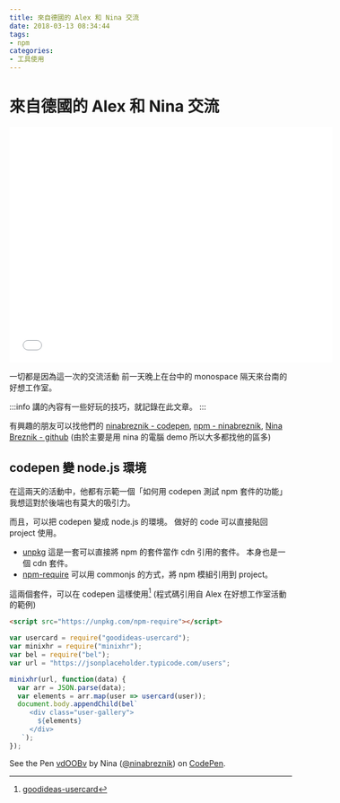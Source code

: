 ```yaml
---
title: 來自德國的 Alex 和 Nina 交流
date: 2018-03-13 08:34:44
tags:
- npm
categories:
- 工具使用
---
```


# 來自德國的 Alex 和 Nina 交流

<iframe src="//slides.com/ninabreznik/wizard-amigos/embed?style=light" width="576" height="420" scrolling="no" frameborder="0" webkitallowfullscreen mozallowfullscreen allowfullscreen></iframe>

一切都是因為這一次的交流活動
前一天晚上在台中的 monospace 隔天來台南的好想工作室。

:::info
講的內容有一些好玩的技巧，就記錄在此文章。
:::

有興趣的朋友可以找他們的 [ninabreznik - codepen](https://codepen.io/ninabreznik/), [npm - ninabreznik](https://www.npmjs.com/~ninabreznik), [Nina Breznik - github](https://github.com/ninabreznik)
(由於主要是用 nina 的電腦 demo 所以大多都找他的區多)

## codepen 變 node.js 環境

在這兩天的活動中，他都有示範一個「如何用 codepen 測試 npm 套件的功能」
我想這對於後端也有莫大的吸引力。

而且，可以把 codepen 變成 node.js 的環境。
做好的 code 可以直接貼回 project 使用。

- [unpkg](https://unpkg.com/#/)
  這是一套可以直接將 npm 的套件當作 cdn 引用的套件。
  本身也是一個 cdn 套件。
- [npm-require](https://www.npmjs.com/package/npm-require)
  可以用 commonjs 的方式，將 npm 模組引用到 project。

這兩個套件，可以在 codepen 這樣使用[^goodidea-usercard]
(程式碼引用自 Alex 在好想工作室活動的範例)

```html
<script src="https://unpkg.com/npm-require"></script>
```

```javascript
var usercard = require("goodideas-usercard");
var minixhr = require("minixhr");
var bel = require("bel");
var url = "https://jsonplaceholder.typicode.com/users";

minixhr(url, function(data) {
  var arr = JSON.parse(data);
  var elements = arr.map(user => usercard(user));
  document.body.appendChild(bel`
     <div class="user-gallery">
       ${elements}
     </div>
   `);
});
```

<p data-height="265" data-theme-id="0" data-slug-hash="vdOOBv" data-default-tab="js,result" data-user="ninabreznik" data-embed-version="2" data-pen-title="vdOOBv" class="codepen">See the Pen <a href="https://codepen.io/ninabreznik/pen/vdOOBv/">vdOOBv</a> by Nina (<a href="https://codepen.io/ninabreznik">@ninabreznik</a>) on <a href="https://codepen.io">CodePen</a>.</p>
<script async src="https://static.codepen.io/assets/embed/ei.js"></script>

<!-- prettier-ignore-start -->
[^goodidea-usercard]: [goodideas-usercard](https://www.npmjs.com/package/goodideas-usercard)
<!-- prettier-ignore-end -->
